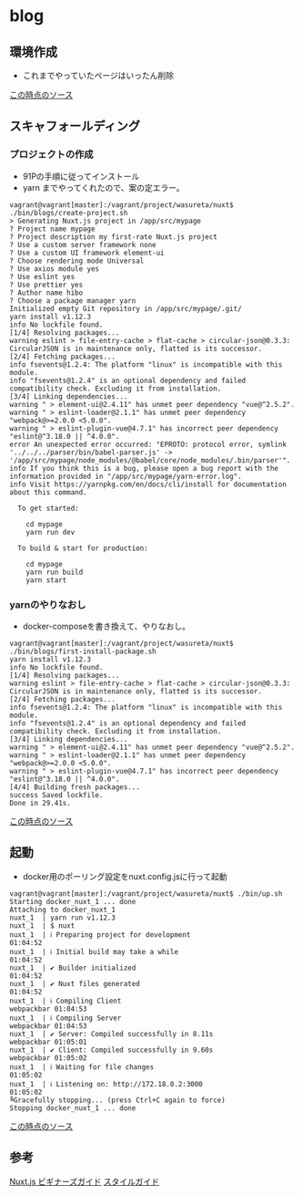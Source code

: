 # blog

## 環境作成

* これまでやっていたページはいったん削除

[この時点のソース](https://github.com/hibohiboo/wasureta/tree/f1d8125275963521c0ecd7fcd0147c7d4120f020/nuxt)

## スキャフォールディング

### プロジェクトの作成

* 91Pの手順に従ってインストール
* yarn までやってくれたので、案の定エラー。

```
vagrant@vagrant[master]:/vagrant/project/wasureta/nuxt$ ./bin/blogs/create-project.sh
> Generating Nuxt.js project in /app/src/mypage
? Project name mypage
? Project description my first-rate Nuxt.js project
? Use a custom server framework none
? Use a custom UI framework element-ui
? Choose rendering mode Universal
? Use axios module yes
? Use eslint yes
? Use prettier yes
? Author name hibo
? Choose a package manager yarn
Initialized empty Git repository in /app/src/mypage/.git/
yarn install v1.12.3
info No lockfile found.
[1/4] Resolving packages...
warning eslint > file-entry-cache > flat-cache > circular-json@0.3.3: CircularJSON is in maintenance only, flatted is its successor.
[2/4] Fetching packages...
info fsevents@1.2.4: The platform "linux" is incompatible with this module.
info "fsevents@1.2.4" is an optional dependency and failed compatibility check. Excluding it from installation.
[3/4] Linking dependencies...
warning " > element-ui@2.4.11" has unmet peer dependency "vue@^2.5.2".
warning " > eslint-loader@2.1.1" has unmet peer dependency "webpack@>=2.0.0 <5.0.0".
warning " > eslint-plugin-vue@4.7.1" has incorrect peer dependency "eslint@^3.18.0 || ^4.0.0".
error An unexpected error occurred: "EPROTO: protocol error, symlink '../../../parser/bin/babel-parser.js' -> '/app/src/mypage/node_modules/@babel/core/node_modules/.bin/parser'".
info If you think this is a bug, please open a bug report with the information provided in "/app/src/mypage/yarn-error.log".
info Visit https://yarnpkg.com/en/docs/cli/install for documentation about this command.

  To get started:

    cd mypage
    yarn run dev

  To build & start for production:

    cd mypage
    yarn run build
    yarn start
```

### yarnのやりなおし

* docker-composeを書き換えて、やりなおし。

```
vagrant@vagrant[master]:/vagrant/project/wasureta/nuxt$ ./bin/blogs/first-install-package.sh
yarn install v1.12.3
info No lockfile found.
[1/4] Resolving packages...
warning eslint > file-entry-cache > flat-cache > circular-json@0.3.3: CircularJSON is in maintenance only, flatted is its successor.
[2/4] Fetching packages...
info fsevents@1.2.4: The platform "linux" is incompatible with this module.
info "fsevents@1.2.4" is an optional dependency and failed compatibility check. Excluding it from installation.
[3/4] Linking dependencies...
warning " > element-ui@2.4.11" has unmet peer dependency "vue@^2.5.2".
warning " > eslint-loader@2.1.1" has unmet peer dependency "webpack@>=2.0.0 <5.0.0".
warning " > eslint-plugin-vue@4.7.1" has incorrect peer dependency "eslint@^3.18.0 || ^4.0.0".
[4/4] Building fresh packages...
success Saved lockfile.
Done in 29.41s.
```

[この時点のソース](https://github.com/hibohiboo/wasureta/tree/dfd16f5ca97101e14a0da9072fda9026a2001442/nuxt)

## 起動

* docker用のポーリング設定をnuxt.config.jsに行って起動

```
vagrant@vagrant[master]:/vagrant/project/wasureta/nuxt$ ./bin/up.sh
Starting docker_nuxt_1 ... done
Attaching to docker_nuxt_1
nuxt_1  | yarn run v1.12.3
nuxt_1  | $ nuxt
nuxt_1  | ℹ Preparing project for development                                   01:04:52
nuxt_1  | ℹ Initial build may take a while                                      01:04:52
nuxt_1  | ✔ Builder initialized                                                 01:04:52
nuxt_1  | ✔ Nuxt files generated                                                01:04:52
nuxt_1  | ℹ Compiling Client                                         webpackbar 01:04:53
nuxt_1  | ℹ Compiling Server                                         webpackbar 01:04:53
nuxt_1  | ✔ Server: Compiled successfully in 8.11s                   webpackbar 01:05:01
nuxt_1  | ✔ Client: Compiled successfully in 9.60s                   webpackbar 01:05:02
nuxt_1  | ℹ Waiting for file changes                                            01:05:02
nuxt_1  | ℹ Listening on: http://172.18.0.2:3000                                01:05:02
╚Gracefully stopping... (press Ctrl+C again to force)
Stopping docker_nuxt_1 ... done
```
[この時点のソース](https://github.com/hibohiboo/wasureta/tree/e01765b2d79a145c5aeacd3668ac5e617fee6933/nuxt)


## 参考

[Nuxt.js ビギナーズガイド][*0]
[スタイルガイド][*1]

[*0]:https://nuxt-beginners-guide.elevenback.jp/examples/
[*1]:https://jp.vuejs.org/v2/style-guide/
